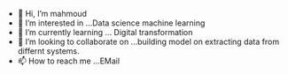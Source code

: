 - 👋 Hi, I’m mahmoud
- 👀 I’m interested in ...Data science machine learning 
- 🌱 I’m currently learning ... Digital transformation 
- 💞️ I’m looking to collaborate on ...building model on extracting data from differnt systems.
- 📫 How to reach me ...EMail

<!---
Mmkotb/Mmkotb is a ✨ special ✨ repository because its `README.md` (this file) appears on your GitHub profile.
You can click the Preview link to take a look at your changes.
--->

